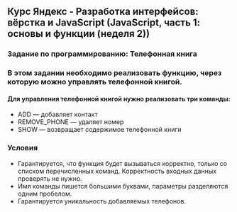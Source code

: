 ## Курс Яндекс - Разработка интерфейсов: вёрстка и JavaScript (JavaScript, часть 1: основы и функции (неделя 2))
### Задание по программированию: Телефонная книга

### В этом задании необходимо реализовать функцию, через которую можно управлять телефонной книгой.
#### Для управления телефонной книгой нужно реализовать три команды:

* ADD — добавляет контакт
* REMOVE_PHONE — удаляет номер
* SHOW — возвращает содержимое телефонной книги

### Условия
* Гарантируется, что функция будет вызываться корректно, только со списком перечисленных команд. Корректность входных данных проверять не нужно.
* Имя команды пишется большими буквами, параметры разделяются одним пробелом.
* Гарантируется уникальность добавляемых телефонов.
